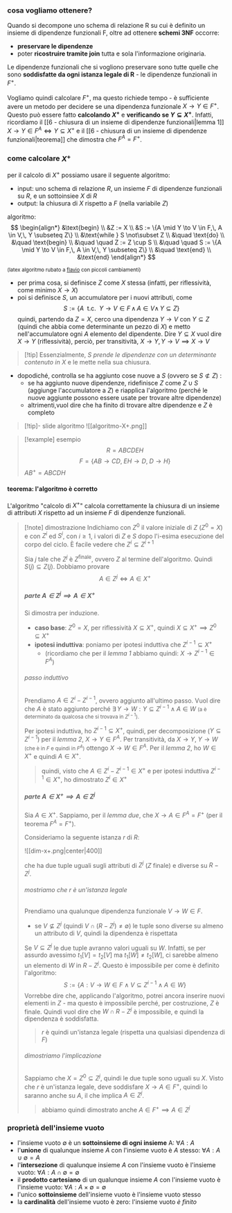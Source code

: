 ### cosa vogliamo ottenere?
Quando si decompone uno schema di relazione R su cui è definito un insieme di dipendenze funzionali F, oltre ad ottenere **schemi 3NF** occorre:
- **preservare le dipendenze**
- poter **ricostruire tramite join** tutta e sola l'informazione originaria.

Le dipendenze funzionali che si vogliono preservare sono tutte quelle che sono **soddisfatte da ogni istanza legale di R** - le dipendenze funzionali in $F^+$.

Vogliamo quindi calcolare $F^+$, ma questo richiede tempo - è sufficiente avere un metodo per decidere se una dipendenza funzionale $X\to Y\in F^+$. Questo può essere fatto **calcolando $X^+$** e **verificando se $Y\subseteq X^+$**.
Infatti, ricordiamo il [[6 - chiusura di un insieme di dipendenze funzionali|lemma 1]] $X\to Y\in F^A\iff Y\subseteq X^+$ e il  [[6 - chiusura di un insieme di dipendenze funzionali|teorema]] che dimostra che $F^A=F^+$.
### come calcolare $X^+$
per il calcolo di $X^+$ possiamo usare il seguente algoritmo:

- input: uno schema di relazione $R$, un insieme $F$ di dipendenze funzionali su $R$, e un sottoinsiee $X$ di $R$
- output: la chiusura di $X$ rispetto a $F$ (nella variabile $Z$)

algoritmo:
$$
\begin{align*}
&\text{begin} \\
&Z := X \\
&S := \{A \mid Y \to V \in F,\, A \in V,\, Y \subseteq Z\} \\
&\text{while } S \not\subset Z \\
&\quad \text{do} \\
&\quad \text{begin} \\
&\quad \quad Z := Z \cup S \\
&\quad \quad S := \{A \mid Y \to V \in F,\, A \in V,\, Y \subseteq Z\} \\
&\quad \text{end} \\
&\text{end}
\end{align*}
$$

<small>(latex algoritmo rubato a [flavio](https://github.com/thegeek-sys/Vault/blob/main/Class/Basi%20di%20dati/Chiusura%20di%20un%20insieme%20di%20attributi.md) con piccoli cambiamenti)</small>

- per prima cosa, si definisce $Z$ come $X$ stessa (infatti, per riflessività, come minimo $X\to X$) 
- poi si definisce $S$, un accumulatore per i nuovi attributi, come 
  $$S:=\{A \;\text{ t.c. }\; Y\to V \in F \, \land \, A\in V \land\, Y \subseteq Z\}$$
  quindi, partendo da $Z=X$, cerco una dipendenza $Y\to V$ con $Y\subseteq Z$ (quindi che abbia come determinante un pezzo di $X$) e metto nell'accumulatore ogni $A$ elemento del dipendente. Dire $Y\subseteq X$ vuol dire $X\to Y$ (riflessività), perciò, per transitività, $X\to Y,\,Y\to V \implies X\to V$
 

> [!tip] Essenzialmente, $S$ *prende le dipendenze con un determinante contenuto in $X$* e le mette nella sua chiusura.
- dopodiché, controlla se ha aggiunto cose nuove a $S$ (ovvero se $S\not\subset Z$) :
	- se ha aggiunto nuove dipendenze, ridefinisce $Z$ come $Z\cup S$ (aggiunge l'accumulatore a $Z$) e riapplica l'algoritmo (perché le nuove aggiunte possono essere usate per trovare altre dipendenze)
	- altrimenti,vuol dire che ha finito di trovare altre dipendenze e $Z$ è completo


>[!tip]- slide algoritmo
>![[algoritmo-X+.png]]


>[!example] esempio 
>$$R=ABCDEH$$
>$$F=\{AB\to CD,\;EH\to D,\;D\to H\}$$
>$AB^+=ABCDH$
 
#### teorema: l'algoritmo è corretto
L'algoritmo "calcolo di $X^+$" calcola correttamente la chiusura di un insieme di attributi $X$ rispetto ad un insieme $F$ di dipendenze funzionali.

>[!note] dimostrazione
>Indichiamo con $Z^0$ il valore iniziale di $Z$ ($Z^0=X$) e con $Z^i$ ed $S^i$, con $i\geq1$, i valori di $Z$ e $S$ dopo l'i-esima esecuzione del corpo del ciclo.
>È facile vedere che $Z^i \subseteq Z^{i+1}$
>
>Sia $j$ tale che $Z^j$ è $Z^\text{finale}$, ovvero $Z$ al termine dell'algoritmo. Quindi $S(j)\subseteq Z(j)$. 
>Dobbiamo provare
>$$A\in Z^j \iff A\in X^+$$
>
>##### parte $A\in Z^j \implies A\in X^+$
>Si dimostra per induzione.
>
>- **caso base**: $Z^0=X$, per riflessività $X\subseteq X^+$, quindi $X\subseteq X^+ \implies Z^0\subseteq X^+$
>- **ipotesi induttiva**: poniamo per ipotesi induttiva che $Z^{i-1}\subseteq X^+$ 
>	- (ricordiamo che per il *lemma 1* abbiamo quindi: $X\to Z^{i-1}\in F^A$)
>
>###### passo induttivo
>Prendiamo $A\in Z^i-Z^{i-1}$, ovvero aggiunto all'ultimo passo.
>Vuol dire che $A$ è stato aggiunto perché $\exists \,Y\to W:Y\subseteq Z^{i-1}\land A\in W$ <small>(a è determinato da qualcosa che si trovava in $Z^{i-1}$).</small>
>
>Per ipotesi induttiva, ho $Z^{i-1}\subseteq X^+$, quindi, per decomposizione ($Y\subseteq Z^{i-1}$) per il *lemma 2*, $X\to Y\in F^A$.
>Per transitività, da $X\to Y,\;Y\to W$ <small>(che è in $F$ e quindi in $F^A$)</small> ottengo $X\to W\in F^A$. Per il *lemma 2*, ho $W\in X^+$ e quindi $A\in X^+$.
>
>>quindi, visto che $A\in Z^i-Z^{i-1}\in X^+$ e per ipotesi induttiva $Z^{i-1}\in X^+$, ho dimostrato $Z^i\in X^+$
>
>##### parte $A\in X^+\implies A\in Z^j$
>Sia $A\in X^+$. Sappiamo, per il *lemma due*, che $X\to A\in F^A=F^+$ (per il teorema $F^A=F^+$).
>
>Consideriamo la seguente istanza $r$ di $R$:
>
>![[dim-x+.png|center|400]]
>
>che ha due tuple uguali sugli attributi di $Z^j$ ($Z$ finale) e diverse su $R-Z^j$.
>
>###### mostriamo che $r$ è un'istanza legale
>
>Prendiamo una qualunque dipendenza funzionale $V\to W\in F$.
>- se $V\not\subseteq Z^j$ (quindi $V\cap(R-Z^j)\neq \emptyset$) le tuple sono diverse su almeno un attributo di $V$, quindi la dipendenza è rispettata
>
>Se $V\subseteq Z^j$ le due tuple avranno valori uguali su $W$.
>Infatti, se per assurdo avessimo $t_{1}[V]=t_{2}[V]$ ma $t_{1}[W]\neq t_{2}[W]$, ci sarebbe almeno un elemento di $W$ in $R-Z^j$. Questo è impossibile per come è definito l'algoritmo:
>$$S:=\{ A: V\to W\in F\land V\subseteq Z^{i-1}\land A\in W \}$$
>Vorrebbe dire che, applicando l'algoritmo, potrei ancora inserire nuovi elementi in $Z$ - ma questo è impossibile perché, per costruzione, $Z$ è finale. 
>Quindi vuol dire che $W\cap R-Z^j$ è impossibile, e quindi la dipendenza è soddisfatta.
>
>> $r$ è quindi un'istanza legale (rispetta una qualsiasi dipendenza di $F$)
>
>###### dimostriamo l'implicazione
>Sappiamo che $X=Z^0\subseteq Z^j$, quindi le due tuple sono uguali su $X$.
>Visto che $r$ è un'istanza legale, deve soddisfare $X\to A\in F^+$, quindi lo saranno anche su $A$, il che implica $A\in Z^j$.
>
>> abbiamo quindi dimostrato anche $A\in F^+\implies A\in Z^j$

### proprietà dell'insieme vuoto
- l'insieme vuoto $\emptyset$ è un **sottoinsieme di ogni insieme** A: $\forall A:A$
- l'**unione** di qualunque insieme $A$ con l'insieme vuoto è $A$ stesso: $\forall A:A\cup \emptyset=A$
- l'**intersezione** di qualunque insieme $A$ con l'insieme vuoto è l'insieme vuoto: $\forall A:A\cap \emptyset=\emptyset$
- il **prodotto cartesiano** di un qualunque insieme $A$ con l'insieme vuoto è l'insieme vuoto: $\forall A:A\times \emptyset=\emptyset$
- l'unico **sottoinsieme** dell'insieme vuoto è l'insieme vuoto stesso
- la **cardinalità** dell'insieme vuoto è zero: l'insieme vuoto *è finito*